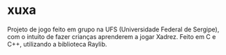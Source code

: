 # xuxa
Projeto de jogo feito em grupo na UFS (Universidade Federal de Sergipe), com o intuito de fazer crianças aprenderem a jogar Xadrez. Feito em C e C++, utilizando a biblioteca Raylib.
